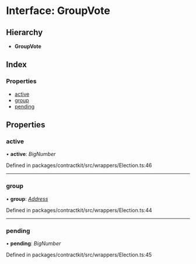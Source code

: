 # Interface: GroupVote

## Hierarchy

* **GroupVote**

## Index

### Properties

* [active](_wrappers_election_.groupvote.md#active)
* [group](_wrappers_election_.groupvote.md#group)
* [pending](_wrappers_election_.groupvote.md#pending)

## Properties

###  active

• **active**: *BigNumber*

Defined in packages/contractkit/src/wrappers/Election.ts:46

___

###  group

• **group**: *[Address](../modules/_base_.md#address)*

Defined in packages/contractkit/src/wrappers/Election.ts:44

___

###  pending

• **pending**: *BigNumber*

Defined in packages/contractkit/src/wrappers/Election.ts:45
